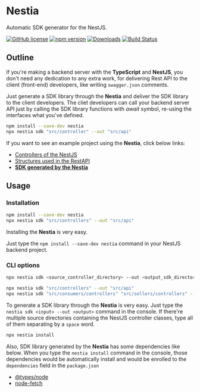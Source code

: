 # Nestia
Automatic SDK generator for the NestJS.

[![GitHub license](https://img.shields.io/badge/license-MIT-blue.svg)](https://github.com/samchon/nestia/blob/master/LICENSE)
[![npm version](https://badge.fury.io/js/nestia.svg)](https://www.npmjs.com/package/nestia)
[![Downloads](https://img.shields.io/npm/dm/nestia.svg)](https://www.npmjs.com/package/nestia)
[![Build Status](https://github.com/samchon/nestia/workflows/build/badge.svg)](https://github.com/samchon/nestia/actions?query=workflow%3Abuild)

## Outline
If you're making a backend server with the **TypeScript** and **NestJS**, you don't need any dedication to any extra work, for delivering Rest API to the client (front-end) developers, like writing `swagger.json` comments.

Just generate a SDK library through the **Nestia** and deliver the SDK library to the client developers. The cliet developers can call your backend server API just by calling the SDK library functions with *await* symbol, re-using the interfaces what you've defined.

```bash
npm install --save-dev nestia
npx nestia sdk "src/controller" --out "src/api"
```

If you want to see an example project using the **Nestia**, click below links:

  - [Controllers of the NestJS](https://github1s.com/samchon/nestia/blob/master/src/test/controllers/base/SaleCommentsController.ts)
  - [Structures used in the RestAPI](https://github1s.com/samchon/nestia/blob/master/api/structures/sales/articles/ISaleArticle.ts)
  - [**SDK generated by the Nestia**](https://github1s.com/samchon/nestia/blob/master/api/functional/consumers/sales/reviews/index.ts)




## Usage
### Installation
```bash
npm install --save-dev nestia
npx nestia sdk "src/controllers" --out "src/api"
```

Installing the **Nestia** is very easy.

Just type the `npm install --save-dev nestia` command in your NestJS backend project.

### CLI options
```bash
npx nestia sdk <source_controller_directory> --out <output_sdk_directory>

npx nestia sdk "src/controllers" --out "src/api"
npx nestia sdk "src/consumers/controllers" "src/sellers/controllers" --out "src/api
```

To generate a SDK library through the **Nestia** is very easy. Just type the `nestia sdk <input> --out <output>` command in the console. If there're multiple source directories containing the NestJS controller classes, type all of them separating by a `space` word.


```bash
npx nestia install
```

Also, SDK library generated by the **Nestia** has some dependencies like below. When you type the `nestia install` command in the console, those dependencies would be automatically install and would be enrolled to the `dependencies` field in the `package.json`

  - [@types/node](https://github.com/DefinitelyTyped/DefinitelyTyped/tree/master/types/node)
  - [node-fetch](https://github.com/node-fetch/node-fetch)